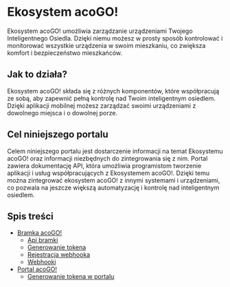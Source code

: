 # Ekosystem acoGO!

Ekosystem acoGO! umożliwia zarządzanie urządzeniami Twojego Inteligentnego Osiedla. Dzięki niemu możesz w prosty sposób kontrolować i monitorować wszystkie urządzenia w swoim mieszkaniu, co zwiększa komfort i bezpieczeństwo mieszkańców.

## Jak to działa?

Ekosystem acoGO! składa się z różnych komponentów, które współpracują ze sobą, aby zapewnić pełną kontrolę nad Twoim inteligentnym osiedlem. Dzięki aplikacji mobilnej możesz zarządzać swoimi urządzeniami z dowolnego miejsca i o dowolnej porze.

## Cel niniejszego portalu

Celem niniejszego portalu jest dostarczenie informacji na temat Ekosystemu acoGO! oraz informacji niezbędnych do zintegrowania się z nim. Portal zawiera dokumentację API, która umożliwia programistom tworzenie aplikacji i usług współpracujących z Ekosystemem acoGO!. Dzięki temu można zintegrować ekosystem acoGO! z innymi systemami i urządzeniami, co pozwala na jeszcze większą automatyzację i kontrolę nad inteligentnym osiedlem.

## Spis treści

* [Bramka acoGO!](bramka-acogo/bramka-acogo.md)
  * [Api bramki](bramka-acogo/api-bramka.md)
  * [Generowanie tokena](bramka-acogo/generowanie-tokena.md)
  * [Rejestracja webhooka](bramka-acogo/rejestracja-webhooka.md)
  * [Webhooki](bramka-acogo/webhooki.md)
* [Portal acoGO!](portal-acogo/api-portal.md)
  * [Generowanie tokena w portalu](portal-acogo/generowanie-tokena-portal.md)
